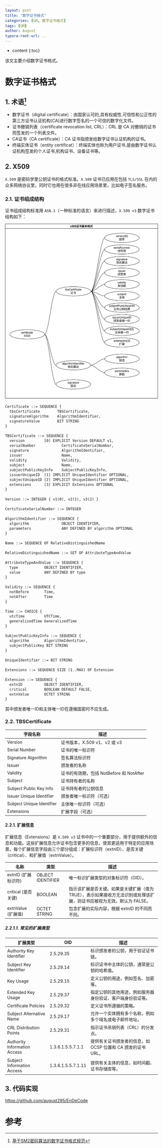 ```yaml
---
layout: post
title: "数字证书格式"
categories: [GM, 数字证书格式]
tags: [GM]
author: August
typora-root-url: ..
---
```


* content
{:toc}

该文主要介绍数字证书格式。



# 数字证书格式



## 1. 术语[^1]

- 数字证书（digital certificate）：由国家认可的,具有权威性,可信性和公正性的第三方证书认证机构(CA)进行数字签名的一个可信的数字化文件。
- 证书撤销列表（certificate revocation list, CRL）：CRL 是 CA 对撤销的证书而签发的一个列表文件。
- CA证书（CA certificate）：CA 证书指颁发给数字证书认证机构的证书。
- 终端实体证书（entity certificat）：终端实体也称为用户证书,是由数字证书认证机构签发的个人证书,机构证书、设备证书等。



## 2. X509

`X.509` 是密码学里公钥证书的格式标准。`X.509` 证书已应用在包括 `TLS/SSL` 在内的众多网络协议里，同时它也用在很多非在线应用场景里，比如电子签名服务。

### 2.1. 证书组成结构

证书组成结构标准用 `ASN.1`（一种标准的语言）来进行描述，`X.509 v3` 数字证书结构如下：

![](/media/image/2024-07-11-数字证书格式/x509.svg)

```
Certificate ::= SEQUENCE {
  tbsCertificate        TBSCertificate,
  signatureAlgorithm    AlgorithmIdentifier,
  signatureValue        BIT STRING
}

TBSCertificate ::= SEQUENCE {
  version         [0] EXPLICIT Version DEFAULT v1,
  serialNumber            CertificateSerialNumber,
  signature               AlgorithmIdentifier,
  issuer                  Name,
  validity                Validity,
  subject                 Name,
  subjectPublicKeyInfo    SubjectPublicKeyInfo,
  issuerUniqueID  [1] IMPLICIT UniqueIdentifier OPTIONAL,
  subjectUniqueID [2] IMPLICIT UniqueIdentifier OPTIONAL,
  extensions      [3] EXPLICIT Extensions OPTIONAL
}

Version ::= INTEGER { v1(0), v2(1), v3(2) }

CertificateSerialNumber ::= INTEGER

AlgorithmIdentifier ::= SEQUENCE {
  algorithm               OBJECT IDENTIFIER,
  parameters              ANY DEFINED BY algorithm OPTIONAL
}

Name ::= SEQUENCE OF RelativeDistinguishedName

RelativeDistinguishedName ::= SET OF AttributeTypeAndValue

AttributeTypeAndValue ::= SEQUENCE {
  type            OBJECT IDENTIFIER,
  value           ANY DEFINED BY type
}

Validity ::= SEQUENCE {
  notBefore       Time,
  notAfter        Time
}

Time ::= CHOICE {
  utcTime         UTCTime,
  generalizedTime GeneralizedTime
}

SubjectPublicKeyInfo ::= SEQUENCE {
  algorithm       AlgorithmIdentifier,
  subjectPublicKey BIT STRING
}

UniqueIdentifier ::= BIT STRING

Extensions ::= SEQUENCE SIZE (1..MAX) OF Extension

Extension ::= SEQUENCE {
  extnID          OBJECT IDENTIFIER,
  critical        BOOLEAN DEFAULT FALSE,
  extnValue       OCTET STRING
}
```

其中颁发者唯一ID和主体唯一ID在遵循国密时不应生成。

### 2.2. TBSCertificate

| 字段名称                  | 描述                                     |
| ------------------------- | ---------------------------------------- |
| Version                   | 证书版本，X.509 v1、v2 或 v3             |
| Serial Number             | 证书的唯一标识符                         |
| Signature Algorithm       | 签名算法标识符                           |
| Issuer                    | 颁发者的名称                             |
| Validity                  | 证书的有效期，包括 NotBefore 和 NotAfter |
| Subject                   | 证书持有者的名称                         |
| Subject Public Key Info   | 证书持有者的公钥信息                     |
| Issuer Unique Identifier  | 颁发者唯一标识符（可选）                 |
| Subject Unique Identifier | 主体唯一标识符（可选）                   |
| Extensions                | 扩展字段（可选）                         |

#### 2.2.1. 扩展信息

扩展信息（Extensions）是 `X.509 v3` 证书中的一个重要部分，用于提供额外的信息和功能。这些扩展信息允许证书包含更多的信息，使其更适用于特定的应用场景。每个扩展信息字段由三个部分组成：扩展标识符（extnID）、是否关键（critical）、和扩展值（extnValue）。

| 名称                | 类型              | 描述                                                                                                                    |
| ------------------- | ----------------- | ----------------------------------------------------------------------------------------------------------------------- |
| extnID (扩展标识符) | OBJECT IDENTIFIER | 唯一标识扩展类型的对象标识符（OID）。                                                                                   |
| critical (是否关键) | BOOLEAN           | 指示该扩展是否关键。如果是关键扩展（值为 TRUE），表示如果接收方无法识别或处理该扩展，则证书应被视为无效。默认为 FALSE。 |
| extnValue (扩展值)  | OCTET STRING      | 包含扩展的实际内容，根据 extnID 的不同而不同。                                                                          |

##### 2.2.1.1. 常见的扩展类型

| 扩展类型                     | OID                | 描述                                                         |
| ---------------------------- | ------------------ | ------------------------------------------------------------ |
| Authority Key Identifier     | 2.5.29.35          | 标识颁发者的公钥，用于验证证书链。                           |
| Subject Key Identifier       | 2.5.29.14          | 标识证书中主体的公钥，通常是公钥的哈希值。                   |
| Key Usage                    | 2.5.29.15          | 定义公钥的用途，例如签名、加密等。                           |
| Extended Key Usage           | 2.5.29.37          | 指定公钥的其他用途，例如服务器身份验证、客户端身份验证等。   |
| Certificate Policies         | 2.5.29.32          | 定义证书所遵循的策略。                                       |
| Subject Alternative Name     | 2.5.29.17          | 允许一个实体拥有多个名称，例如多个域名或电子邮件地址。       |
| CRL Distribution Points      | 2.5.29.31          | 指示证书吊销列表（CRL）的分发点。                            |
| Authority Information Access | 1.3.6.1.5.5.7.1.1  | 提供有关证书颁发者的信息，如 OCSP 位置和 CA 颁发的证书 URL。 |
| Subject Information Access   | 1.3.6.1.5.5.7.1.11 | 提供有关主体的信息，如时间戳、证书存储库等。                 |



## 3. 代码实现

https://github.com/august295/EnDeCode



# 参考

[^1]: [基于SM2密码算法的数字证书格式规范](https://www.gmssl.cn/gmssl/down/GMT_0015-2012.pdf)
